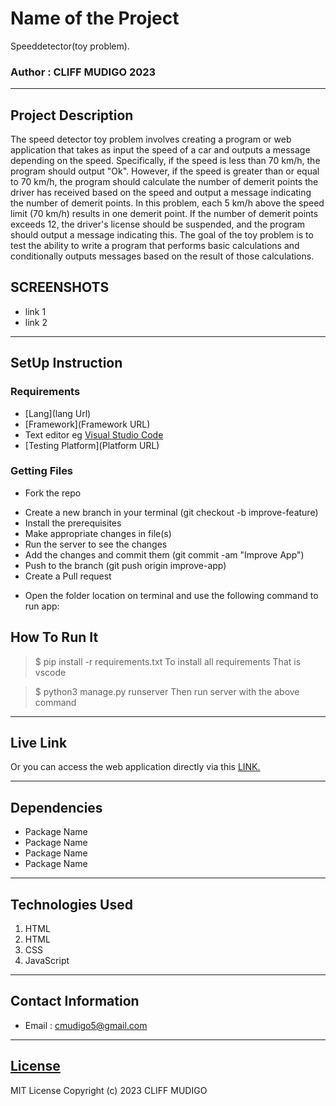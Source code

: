 # Name of the Project
Speeddetector(toy problem).
### Author : CLIFF MUDIGO 2023
****
## Project Description
The speed detector toy problem involves creating a program or web application that takes as input the speed of a car and outputs a message depending on the speed. Specifically, if the speed is less than 70 km/h, the program should output "Ok". However, if the speed is greater than or equal to 70 km/h, the program should calculate the number of demerit points the driver has received based on the speed and output a message indicating the number of demerit points. In this problem, each 5 km/h above the speed limit (70 km/h) results in one demerit point. If the number of demerit points exceeds 12, the driver's license should be suspended, and the program should output a message indicating this. The goal of the toy problem is to test the ability to write a program that performs basic calculations and conditionally outputs messages based on the result of those calculations.

## SCREENSHOTS
- link 1
- link 2


********
## SetUp Instruction
### Requirements
* [Lang](lang Url)
* [Framework](Framework URL)
* Text editor eg [Visual Studio Code](https://code.visualstudio.com/download)
* [Testing Platform](Platform URL)


### Getting Files
* Fork the repo
- Create a new branch in your terminal (git checkout -b improve-feature)
- Install the prerequisites
- Make appropriate changes in file(s)
- Run the server to see the changes
- Add the changes and commit them (git commit -am "Improve App")
- Push to the branch (git push origin improve-app)
- Create a Pull request
* Open the folder location on terminal and use the following command to run app:

## How To Run It
>  $ pip install -r requirements.txt
To install all requirements That is vscode

> $ python3 manage.py runserver
Then run server with the above command
*****
## Live Link
Or you can access the web application directly via this [LINK.](link.com/)
*****
## Dependencies
- Package Name
- Package Name
- Package Name
- Package Name
*****
## Technologies Used
1. HTML
2. HTML
3. CSS
4. JavaScript
*****
## Contact Information
* Email : cmudigo5@gmail.com
*****
## [License](LICENSE)
MIT License
Copyright (c) 2023 CLIFF MUDIGO